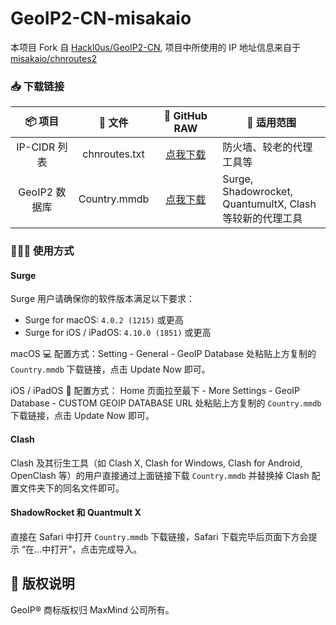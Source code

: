 # GeoIP2-CN-misakaio
本项目 Fork 自 [Hackl0us/GeoIP2-CN](https://github.com/Hackl0us/GeoIP2-CN), 
项目中所使用的 IP 地址信息来自于 [misakaio/chnroutes2](https://github.com/misakaio/chnroutes2)

### 📥 下载链接
| 📦 项目 | 📃 文件 | 🐙 GitHub RAW | 🔧 适用范围
|  :--:  |  :--:  |     :--:     | ---- |
| IP-CIDR 列表 | chnroutes.txt | [点我下载](https://github.com/nasaboy/GeoIP2-CN-misakaio/raw/release/chnroutes.txt) | 防火墙、较老的代理工具等 | 
| GeoIP2 数据库 | Country.mmdb | [点我下载](https://github.com/nasaboy/GeoIP2-CN-misakaio/raw/release/Country.mmdb) | Surge, Shadowrocket,<br>QuantumultX, Clash<br>等较新的代理工具|

### 🙋🏻‍♂️ 使用方式
#### Surge 
Surge 用户请确保你的软件版本满足以下要求：

* Surge for macOS: `4.0.2 (1215)` 或更高
* Surge for iOS / iPadOS: `4.10.0 (1851)` 或更高

macOS 💻 配置方式：Setting - General - GeoIP Database 处粘贴上方复制的 `Country.mmdb` 下载链接，点击 Update Now 即可。

iOS / iPadOS 📱 配置方式： Home 页面拉至最下 - More Settings - 
GeoIP Database - CUSTOM GEOIP DATABASE URL 处粘贴上方复制的 `Country.mmdb` 下载链接，点击 Update Now 即可。

#### Clash
Clash 及其衍生工具（如 Clash X, Clash for Windows, Clash for Android, OpenClash 等）的用户直接通过上面链接下载 `Country.mmdb` 并替换掉 Clash 配置文件夹下的同名文件即可。

#### ShadowRocket 和 Quantmult X
直接在 Safari 中打开 `Country.mmdb` 下载链接，Safari 下载完毕后页面下方会提示 “在...中打开”，点击完成导入。


## 🏅 版权说明
GeoIP® 商标版权归 MaxMind 公司所有。
